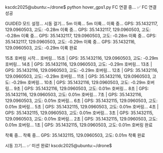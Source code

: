 kscdc2025@ubuntu:~/drone$ python hover_gps1.py
FC 연결 중...
✅ FC 연결 성공

GUIDED 모드 설정...
시동 걸기...
5m 이륙...
5m 이륙...
이륙 중... GPS: 35.1432117, 129.0960503, 고도: -0.28m
이륙 중... GPS: 35.1432117, 129.0960503, 고도: -0.28m
이륙 중... GPS: 35.1432117, 129.0960503, 고도: -0.28m
이륙 중... GPS: 35.1432117, 129.0960503, 고도: -0.29m
이륙 중... GPS: 35.1432116, 129.0960503, 고도: -0.29m
이륙 완료

15초 호버링 시작...
호버링... 15초 | GPS: 35.1432116, 129.0960503, 고도: -0.29m
호버링... 14초 | GPS: 35.1432116, 129.0960503, 고도: -0.29m
호버링... 13초 | GPS: 35.1432116, 129.0960503, 고도: -0.29m
호버링... 12초 | GPS: 35.1432116, 129.0960503, 고도: -0.29m
호버링... 11초 | GPS: 35.1432116, 129.0960503, 고도: -0.29m
호버링... 10초 | GPS: 35.1432116, 129.0960503, 고도: -0.29m
호버링... 9초 | GPS: 35.1432116, 129.0960503, 고도: 0.01m
호버링... 8초 | GPS: 35.1432116, 129.0960503, 고도: 0.01m
호버링... 7초 | GPS: 35.1432116, 129.0960503, 고도: 0.01m
호버링... 6초 | GPS: 35.1432115, 129.0960503, 고도: 0.01m
호버링... 5초 | GPS: 35.1432115, 129.0960503, 고도: 0.01m
호버링... 4초 | GPS: 35.1432115, 129.0960503, 고도: 0.01m
호버링... 3초 | GPS: 35.1432115, 129.0960503, 고도: 0.01m
호버링... 2초 | GPS: 35.1432115, 129.0960503, 고도: 0.01m
호버링... 1초 | GPS: 35.1432115, 129.0960503, 고도: 0.01m
호버링 완료

착륙 중...
착륙 중... GPS: 35.1432115, 129.0960503, 고도: 0.01m
착륙 완료

시동 끄기...
✅ 미션 완료!
kscdc2025@ubuntu:~/drone$
